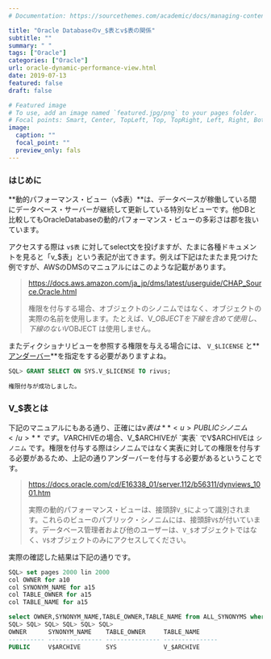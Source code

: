 ```yaml
---
# Documentation: https://sourcethemes.com/academic/docs/managing-content/

title: "Oracle Databaseのv_$表とv$表の関係"
subtitle: ""
summary: " "
tags: ["Oracle"]
categories: ["Oracle"]
url: oracle-dynamic-performance-view.html
date: 2019-07-13
featured: false
draft: false

# Featured image
# To use, add an image named `featured.jpg/png` to your pages folder.
# Focal points: Smart, Center, TopLeft, Top, TopRight, Left, Right, BottomLeft, Bottom, BottomRight.
image:
  caption: ""
  focal_point: ""
  preview_only: fals
---
```




### はじめに

**動的パフォーマンス・ビュー（v$表）**は、データベースが稼働している間にデータベース・サーバーが継続して更新している特別なビューです。他DBと比較してもOracleDatabaseの動的パフォーマンス・ビューの多彩さは郡を抜いています。

アクセスする際は `v$表` に対してselect文を投げますが、たまに各種ドキュメントを見ると「v_$表」という表記が出てきます。例えば下記はたまたま見つけた例ですが、AWSのDMSのマニュアルにはこのような記載があります。

> https://docs.aws.amazon.com/ja_jp/dms/latest/userguide/CHAP_Source.Oracle.html
>
> 権限を付与する場合、オブジェクトのシノニムではなく、オブジェクトの実際の名前を使用します。たとえば、V_$OBJECT を下線を含めて使用し、下線のない V$OBJECT は使用しません。

またディクショナリビューを参照する権限を与える場合には、 `V_$LICENSE` と**<u>アンダーバー</u>**を指定をする必要がありますよね。

```sql
SQL> GRANT SELECT ON SYS.V_$LICENSE TO rivus;
 
権限付与が成功しました。
```

### V_$表とは

下記のマニュアルにもある通り、正確にはv$表は**<u>PUBLIC シノニム</u>**です。V$ARCHIVEの場合、V_$ARCHIVEが `実表` でV$ARCHIVEは `シノニム` です。権限を付与する際はシノニムではなく実表に対しての権限を付与する必要があるため、上記の通りアンダーバーを付与する必要があるということです。

> https://docs.oracle.com/cd/E16338_01/server.112/b56311/dynviews_1001.htm
>
> 実際の動的パフォーマンス・ビューは、接頭辞`V_$`によって識別されます。これらのビューのパブリック・シノニムには、接頭辞`V$`が付いています。データベース管理者および他のユーザーは、`V_$`オブジェクトではなく、`V$`オブジェクトのみにアクセスしてください。

実際の確認した結果は下記の通りです。

```sql
SQL> set pages 2000 lin 2000
col OWNER for a10
col SYNONYM_NAME for a15
col TABLE_OWNER for a15
col TABLE_NAME for a15

select OWNER,SYNONYM_NAME,TABLE_OWNER,TABLE_NAME from ALL_SYNONYMS where TABLE_NAME like 'V_$ARCHIVE';
SQL> SQL> SQL> SQL> SQL> SQL>
OWNER      SYNONYM_NAME    TABLE_OWNER     TABLE_NAME
---------- --------------- --------------- ---------------
PUBLIC     V$ARCHIVE       SYS             V_$ARCHIVE
```